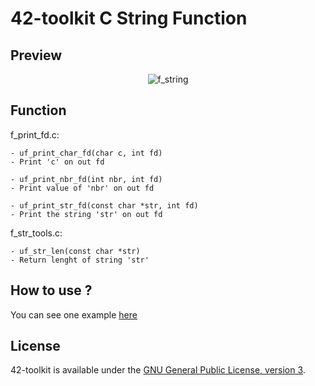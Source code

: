 42-toolkit	C String Function
==========

## Preview

<p align="center" >
	<img src="https://raw.github.com/QuentinPerez/42-toolkit/master/doc/images/f_string.png" alt="f_string" title="f_string">
</p>

## Function

f_print_fd.c:

	- uf_print_char_fd(char c, int fd)
	- Print 'c' on out fd

	- uf_print_nbr_fd(int nbr, int fd)
	- Print value of 'nbr' on out fd

	- uf_print_str_fd(const char *str, int fd)
	- Print the string 'str' on out fd

f_str_tools.c:

	- uf_str_len(const char *str)
	- Return lenght of string 'str'

## How to use ?

You can see one example [here](https://github.com/QuentinPerez/42-toolkit/tree/master/examples/c/f_string)

## License

42-toolkit is available under the [GNU General Public License, version 3](LICENSE).
